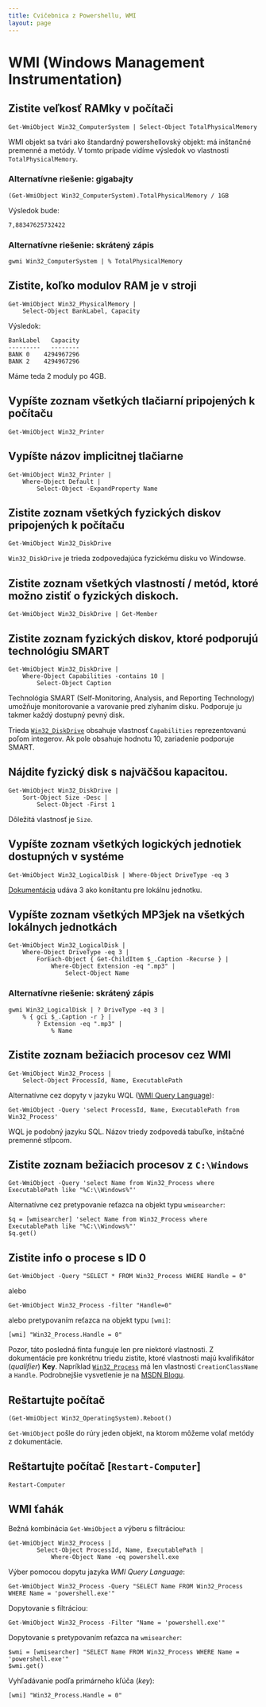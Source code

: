 ```yaml
---
title: Cvičebnica z Powershellu, WMI
layout: page
---
```


WMI (Windows Management Instrumentation)
========================================

Zistite veľkosť RAMky v počítači
--------------------------------

	Get-WmiObject Win32_ComputerSystem | Select-Object TotalPhysicalMemory

WMI objekt sa tvári ako štandardný powershellovský objekt: má inštančné premenné a metódy.
V tomto prípade vidíme výsledok vo vlastnosti `TotalPhysicalMemory`.

### Alternatívne riešenie: gigabajty

	(Get-WmiObject Win32_ComputerSystem).TotalPhysicalMemory / 1GB

Výsledok bude:

	7,88347625732422

### Alternatívne riešenie: skrátený zápis

    gwmi Win32_ComputerSystem | % TotalPhysicalMemory

Zistite, koľko modulov RAM je v stroji
--------------------------------------

	Get-WmiObject Win32_PhysicalMemory | 
	    Select-Object BankLabel, Capacity

Výsledok:

	BankLabel   Capacity
	---------   --------
	BANK 0    4294967296
	BANK 2    4294967296

Máme teda 2 moduly po 4GB.

Vypíšte zoznam všetkých tlačiarní pripojených k počítaču
--------------------------------------------------------

	Get-WmiObject Win32_Printer

Vypíšte názov implicitnej tlačiarne
-----------------------------------

	Get-WmiObject Win32_Printer | 
	    Where-Object Default | 
	        Select-Object -ExpandProperty Name

Zistite zoznam všetkých fyzických diskov pripojených k počítaču
---------------------------------------------------------------
	
	Get-WmiObject Win32_DiskDrive

`Win32_DiskDrive` je trieda zodpovedajúca fyzickému disku vo Windowse.

Zistite zoznam všetkých vlastností / metód, ktoré možno zistiť o fyzických diskoch.
-----------------------------------------------------------------------------------

	Get-WmiObject Win32_DiskDrive | Get-Member

Zistite zoznam fyzických diskov, ktoré podporujú technológiu SMART
------------------------------------------------------------------

	Get-WmiObject Win32_DiskDrive | 
	    Where-Object Capabilities -contains 10 | 
	        Select-Object Caption

Technológia SMART (Self-Monitoring, Analysis, and Reporting Technology)
umožňuje monitorovanie a varovanie pred zlyhaním disku. Podporuje ju
takmer každý dostupný pevný disk.

Trieda [`Win32_DiskDrive`](http://msdn.microsoft.com/en-us/library/aa394132%28v=VS.85%29.aspx#properties)
obsahuje vlastnosť `Capabilities` reprezentovanú poľom integerov. Ak pole
obsahuje hodnotu 10, zariadenie podporuje SMART.

Nájdite fyzický disk s najväčšou kapacitou.
-------------------------------------------

	Get-WmiObject Win32_DiskDrive | 
	    Sort-Object Size -Desc | 
	        Select-Object -First 1

Dôležitá vlastnosť je `Size`.

Vypíšte zoznam všetkých logických jednotiek dostupných v systéme
----------------------------------------------------------------

	Get-WmiObject Win32_LogicalDisk | Where-Object DriveType -eq 3

[Dokumentácia](http://msdn.microsoft.com/en-us/library/aa394173(VS.85).aspx) udáva 3
ako konštantu pre lokálnu jednotku.

Vypíšte zoznam všetkých MP3jek na všetkých lokálnych jednotkách
---------------------------------------------------------------

	Get-WmiObject Win32_LogicalDisk |  
	    Where-Object DriveType -eq 3 | 
	        ForEach-Object { Get-ChildItem $_.Caption -Recurse } | 
	            Where-Object Extension -eq ".mp3" |
	                Select-Object Name

### Alternatívne riešenie: skrátený zápis

    gwmi Win32_LogicalDisk | ? DriveType -eq 3 |
        % { gci $_.Caption -r } |
            ? Extension -eq ".mp3" |
                % Name	                

Zistite zoznam bežiacich procesov cez WMI
-----------------------------------------

	Get-WmiObject Win32_Process |
        Select-Object ProcessId, Name, ExecutablePath

Alternatívne cez dopyty v jazyku WQL ([WMI Query Language](http://msdn.microsoft.com/en-us/library/aa392902(v=vs.85).aspx)):

	Get-WmiObject -Query 'select ProcessId, Name, ExecutablePath from Win32_Process'

WQL je podobný jazyku SQL. Názov triedy zodpovedá tabuľke, inštačné premenné stĺpcom.

Zistite zoznam bežiacich procesov z `C:\Windows`
------------------------------------------------

	Get-WmiObject -Query 'select Name from Win32_Process where ExecutablePath like "%C:\\Windows%"'

Alternatívne cez pretypovanie reťazca na objekt typu `wmisearcher`:

	$q = [wmisearcher] 'select Name from Win32_Process where ExecutablePath like "%C:\\Windows%"'
	$q.get()

Zistite info o procese s ID 0
-----------------------------

	Get-WmiObject -Query "SELECT * FROM Win32_Process WHERE Handle = 0"

alebo 

	Get-WmiObject Win32_Process -filter "Handle=0"

alebo pretypovaním reťazca na objekt typu `[wmi]`:

	[wmi] "Win32_Process.Handle = 0"

Pozor, táto posledná finta funguje len pre niektoré vlastnosti. Z dokumentácie
pre konkrétnu triedu zistite, ktoré vlastnosti majú kvalifikátor
(*qualifier*) **Key**. Napríklad
[`Win32_Process`](http://msdn.microsoft.com/en-us/library/aa394372%28v=vs.85%29.aspx)
má len vlastnosti `CreationClassName` a `Handle`. Podrobnejšie vysvetlenie
je na [MSDN Blogu](http://blogs.msdn.com/b/powershell/archive/2008/04/15/wmi-object-identifiers-and-keys.aspx).

Reštartujte počítač
-------------------
	
	(Get-WmiObject Win32_OperatingSystem).Reboot()

`Get-WmiObject` pošle do rúry jeden objekt, na ktorom môžeme volať metódy z dokumentácie.

Reštartujte počítač [`Restart-Computer`]
----------------------------------------

	Restart-Computer

WMI ťahák
---------
Bežná kombinácia `Get-WmiObject` a výberu s filtráciou:

	Get-WmiObject Win32_Process |
            Select-Object ProcessId, Name, ExecutablePath |
                Where-Object Name -eq powershell.exe

Výber pomocou dopytu jazyka *WMI Query Language*:

    Get-WmiObject Win32_Process -Query "SELECT Name FROM Win32_Process WHERE Name = 'powershell.exe'"

Dopytovanie s filtráciou:

    Get-WmiObject Win32_Process -Filter "Name = 'powershell.exe'"

Dopytovanie s pretypovaním reťazca na `wmisearcher`:

    $wmi = [wmisearcher] "SELECT Name FROM Win32_Process WHERE Name = 'powershell.exe'"
    $wmi.get()    

Vyhľadávanie podľa primárneho kľúča (*key*):

    [wmi] "Win32_Process.Handle = 0"